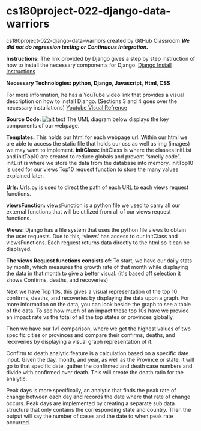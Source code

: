 # cs180project-022-django-data-warriors
cs180project-022-django-data-warriors created by GitHub Classroom
***We did not do regression testing or Continuous Integration.***

**Instructions:**
The link provided by Django gives a step by step instruction of how to install the necessary components for Django.
[Django Install Instructions](https://docs.djangoproject.com/en/3.2/topics/install/)

**Necessary Technologies: python, Django, Javascript, Html, CSS** 

For more information, he has a YouTube video link that provides a visual description on how to install Django. (Sections 3 and 4 goes over the necessary installations)
[Youtube Visual Refrence](https://youtu.be/F5mRW0jo-U4?t=302) 

**Source Code:** 
![alt text](cs180project-022-django-data-warriors/Images/DjangoUML.jpg?raw=true)
The UML diagram below displays the key components of our webpage.

**Templates:**
This holds our html for each webpage url. Within our html we are able to access the static file that holds our css as well as img (images) we may want to implement.
**initClass:**
initClass is where the classes initList and initTop10 are created to reduce globals and prevent “smelly code”. initList is where we store the data from the database into memory. initTop10 is used for our views Top10 request function to store the many values explained later.


**Urls:**
Urls.py is used to direct the path of each URL to each views request functions.

**viewsFunction:**
viewsFunction is a python file we used to carry all our external functions that will be utilized from all of our views request functions. 

**Views:**
Django has a file system that uses the python file views to obtain the user requests. Due to this, ‘views’ has access to our initClass and viewsFunctions. Each request returns data directly to the html so it can be displayed. 

**The views Request functions consists of:**
To start, we have our daily stats by month, which measures the growth rate of that month while displaying the data in that month to give a better visual. (it's based off selection it shows Confirms, deaths, and recoveries) 
	
Next we have Top 10s, this gives a visual representation of the top 10 confirms, deaths, and recoveries by displaying the data upon a graph. For more information on the data, you can look beside the graph to see a table of the data. To see how much of an impact these top 10s have we provide an impact rate vs the total of all the top states or provinces globally.

Then we have our 1v1 comparison, where we get the highest values of two specific cities or provinces and compare their confirms, deaths, and recoveries by displaying a visual graph representation of it.	

Confirm to death analytic feature is a calculation based on a specific date input. Given the day, month, and year, as well as the Province or state, it will go to that specific date, gather the confirmed and death case numbers and divide with confirmed over death. This will create the death ratio for the analytic.

Peak days is more specifically, an analytic that finds the peak rate of change between each day and records the date where that rate of change occurs. Peak days are implemented by creating a separate sub data structure that only contains the corresponding state and country. Then the output will say the number of cases and the date to when peak rate occurred.
